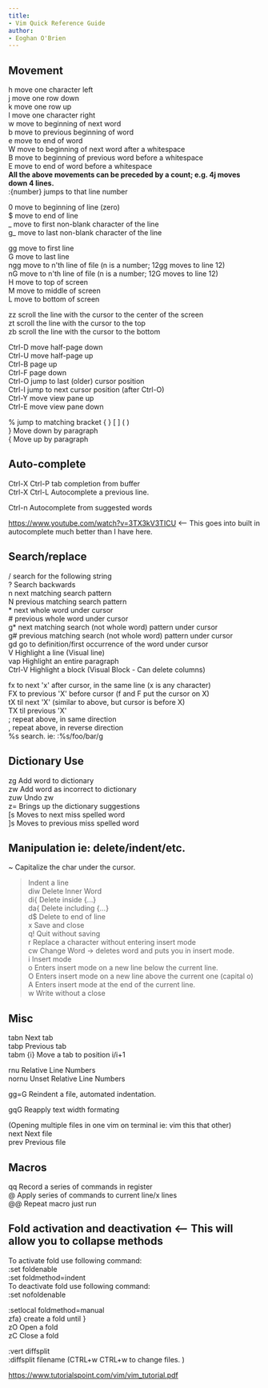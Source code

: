 ```yaml
---
title:
- Vim Quick Reference Guide
author:
- Eoghan O'Brien
---
```


## Movement  

h   move one character left  
j   move one row down  
k   move one row up  
l   move one character right  
w   move to beginning of next word  
b   move to previous beginning of word  
e   move to end of word  
W   move to beginning of next word after a whitespace  
B   move to beginning of previous word before a whitespace  
E   move to end of word before a whitespace  
**All the above movements can be preceded by a count; e.g. 4j moves down 4 lines.**  
:{number} jumps to that line number  
  
0   move to beginning of line (zero)  
$   move to end of line  
_   move to first non-blank character of the line  
g\_  move to last non-blank character of the line  

gg  move to first line  
G   move to last line  
ngg move to n'th line of file (n is a number; 12gg moves to line 12)  
nG  move to n'th line of file (n is a number; 12G moves to line 12)  
H   move to top of screen  
M   move to middle of screen  
L   move to bottom of screen  

zz  scroll the line with the cursor to the center of the screen  
zt  scroll the line with the cursor to the top  
zb  scroll the line with the cursor to the bottom  

Ctrl-D  move half-page down  
Ctrl-U  move half-page up  
Ctrl-B  page up  
Ctrl-F  page down  
Ctrl-O  jump to last (older) cursor position  
Ctrl-I  jump to next cursor position (after Ctrl-O)  
Ctrl-Y  move view pane up  
Ctrl-E  move view pane down  

%   jump to matching bracket { } [ ] ( )  
}   Move down by paragraph  
{   Move up by paragraph  

## Auto-complete  

Ctrl-X Ctrl-P tab completion from buffer  
Ctrl-X Ctrl-L Autocomplete a previous line.  

Ctrl-n  Autocomplete from suggested words  

https://www.youtube.com/watch?v=3TX3kV3TICU <-- This goes into built in
	autocomplete much better than I have here.  

## Search/replace  

/   search for the following string  
?   Search backwards  
n   next matching search pattern  
N   previous matching search pattern  
\*   next whole word under cursor  
\#   previous whole word under cursor  
g\*  next matching search (not whole word) pattern under cursor  
g#  previous matching search (not whole word) pattern under cursor  
gd  go to definition/first occurrence of the word under cursor  
V   Highlight a line (Visual line)  
vap Highlight an entire paragraph  
Ctrl-V Highlight a block (Visual Block - Can delete columns)  

fx  to next 'x' after cursor, in the same line (x is any character)  
FX  to previous 'X' before cursor (f and F put the cursor on X)  
tX  til next 'X' (similar to above, but cursor is before X)  
TX  til previous 'X'  
;   repeat above, in same direction  
,   repeat above, in reverse direction  
%s   search. ie: :%s/foo/bar/g  

## Dictionary Use  
zg  Add word to dictionary  
zw  Add word as incorrect to dictionary  
zuw Undo zw  
z=  Brings up the dictionary suggestions  
[s  Moves to next miss spelled word  
]s  Moves to previous miss spelled word  

## Manipulation ie: delete/indent/etc.

~   Capitalize the char under the cursor.  
>   Indent a line  
diw Delete Inner Word  
di{ Delete inside {...}  
da{ Delete including {...}  
d$  Delete to end of line  
x   Save and close  
q!  Quit without saving  
r   Replace a character without entering insert mode  
cw  Change Word -> deletes word and puts you in insert mode.  
i   Insert mode  
o   Enters insert mode on a new line below the current line.  
O   Enters insert mode on a new line above the current one (capital o)  
A   Enters insert mode at the end of the current line.  
w   Write without a close  

## Misc

tabn Next tab  
tabp Previous tab  
tabm {i} Move a tab to position i/i+1  

rnu  	Relative Line Numbers  
nornu	Unset Relative Line Numbers  

gg=G Reindent a file, automated indentation.  

gqG  Reapply text width formating  

(Opening multiple files in one vim on terminal ie: vim this that other)  
next Next file  
prev Previous file  

## Macros  

q<letter><commands>q Record a series of commands in register <letter>  
<number>@<letter>    Apply series of commands to current line/x lines  
@@		     Repeat macro just run  

## Fold activation and deactivation <-- This will allow you to collapse methods

To activate fold use following command:  
:set foldenable  
:set foldmethod=indent  
To deactivate fold use following command:  
:set nofoldenable   

:setlocal foldmethod=manual  
zfa} create a fold until }  
zO   Open a fold  
zC   Close a fold  

:vert diffsplit <filename>  
:diffsplit filename		(CTRL+w CTRL+w to change files. )  



https://www.tutorialspoint.com/vim/vim_tutorial.pdf  

